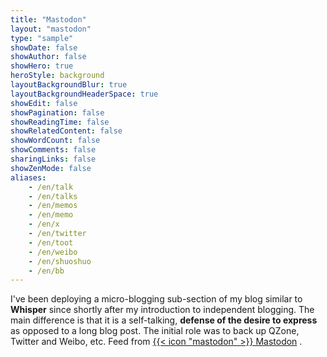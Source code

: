 ```yaml
---
title: "Mastodon"
layout: "mastodon"
type: "sample"
showDate: false
showAuthor: false
showHero: true
heroStyle: background
layoutBackgroundBlur: true
layoutBackgroundHeaderSpace: true
showEdit: false
showPagination: false
showReadingTime: false
showRelatedContent: false
showWordCount: false
showComments: false
sharingLinks: false
showZenMode: false
aliases:
    - /en/talk
    - /en/talks
    - /en/memos
    - /en/memo
    - /en/x
    - /en/twitter
    - /en/toot
    - /en/weibo
    - /en/shuoshuo
    - /en/bb
---
```


I've been deploying a micro-blogging sub-section of my blog similar to **Whisper** since shortly after my introduction to independent blogging. The main difference is that it is a self-talking, **defense of the desire to express** as opposed to a long blog post. The initial role was to back up QZone, Twitter and Weibo, etc. Feed from [{{< icon "mastodon" >}} Mastodon](https://e5n.cc) .
